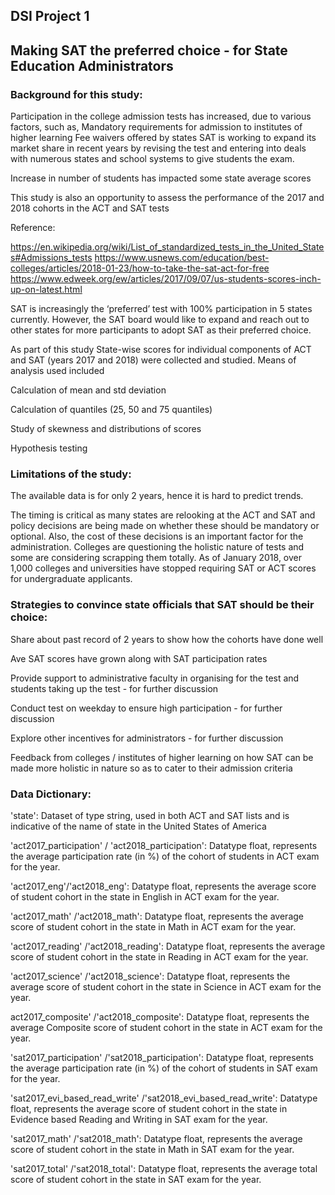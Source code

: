 

## DSI Project 1

## Making SAT the preferred choice - for State Education Administrators


### Background for this study:
Participation in the college admission tests has increased, due to various factors, such as,
    Mandatory requirements for admission to institutes of higher learning
    Fee waivers offered by states 
    SAT is working to expand its market share in recent years by revising the test and entering into deals with numerous states and school systems to give students the exam. 

Increase in number of students has impacted some state average scores

This study is also an opportunity to assess the performance of the 2017 and 2018 cohorts in the ACT and SAT tests

Reference:

https://en.wikipedia.org/wiki/List_of_standardized_tests_in_the_United_States#Admissions_tests
https://www.usnews.com/education/best-colleges/articles/2018-01-23/how-to-take-the-sat-act-for-free
https://www.edweek.org/ew/articles/2017/09/07/us-students-scores-inch-up-on-latest.html


SAT is increasingly the ‘preferred’ test with 100% participation in 5 states currently. However, the SAT board would like to expand and reach out to other states for more participants to adopt SAT as their preferred choice.

As part of this study State-wise scores for individual components of ACT and SAT (years 2017 and 2018) were collected and studied.
Means of analysis used included

  Calculation of mean and std deviation
  
  Calculation of quantiles (25, 50 and 75 quantiles)
  
  Study of skewness and distributions of scores
  
  Hypothesis testing




### Limitations of the study:
The available data is for only 2 years, hence it is hard to predict trends. 

The timing is critical as many states are relooking at the ACT and SAT and policy decisions are being made on whether these should be mandatory or optional. Also, the cost of these decisions is an important factor for the administration. 
Colleges are questioning the holistic nature of tests and some are considering scrapping them totally. As of January 2018, over 1,000 colleges and universities have stopped requiring SAT or ACT scores for undergraduate applicants.




### Strategies to convince state officials that SAT should be their choice: 

Share about past record of 2 years to show how the cohorts have done well 

Ave SAT scores have grown along with SAT participation rates

Provide support to administrative faculty in organising for the test and students taking up the test - for further discussion

Conduct test on weekday to ensure high participation - for further discussion

Explore other incentives for administrators - for further discussion

Feedback from colleges / institutes of higher learning on how SAT can be made more holistic in nature so as to cater to their admission criteria




### Data Dictionary:

'state': Dataset of type string, used in both ACT and SAT lists and is indicative of the name of state in the United States of America

'act2017_participation' / 'act2018_participation': Datatype float, represents the average participation rate (in %) of the cohort of students in ACT exam for the year.

'act2017_eng'/'act2018_eng': Datatype float, represents the average score of student cohort in the state in English in ACT exam for the year.

'act2017_math' /'act2018_math': Datatype float, represents the average score of student cohort in the state in Math in ACT exam for the year.

'act2017_reading' /'act2018_reading': Datatype float, represents the average score of student cohort in the state in Reading in ACT exam for the year.

'act2017_science' /'act2018_science': Datatype float, represents the average score of student cohort in the state in Science in ACT exam for the year.

act2017_composite' /'act2018_composite': Datatype float, represents the average Composite score of student cohort in the state in ACT exam for the year.	

'sat2017_participation' /'sat2018_participation': Datatype float, represents the average participation rate (in %) of the cohort of students in SAT exam for the year.

'sat2017_evi_based_read_write' /'sat2018_evi_based_read_write': Datatype float, represents the average score of student cohort in the state in Evidence based Reading and Writing in SAT exam for the year.

'sat2017_math' /'sat2018_math': Datatype float, represents the average score of student cohort in the state in Math in SAT exam for the year.

'sat2017_total' /'sat2018_total': Datatype float, represents the average total score of student cohort in the state in SAT exam for the year.
